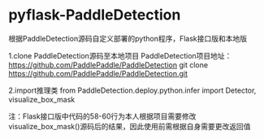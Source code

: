 # pyflask-PaddleDetection
根据PaddleDetection源码自定义部署的python程序，Flask接口版和本地版

1.clone PaddleDetection源码至本地项目
PaddleDetection项目地址：https://github.com/PaddlePaddle/PaddleDetection
git clone https://github.com/PaddlePaddle/PaddleDetection.git

2.import推理类
from PaddleDetection.deploy.python.infer import Detector, visualize_box_mask

注：Flask接口版中代码的58-60行为本人根据项目需要修改visualize_box_mask()源码后的结果，因此使用前需根据自身需要更改返回值
